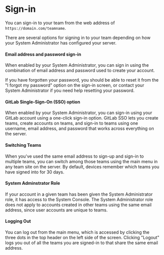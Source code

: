 # Sign-in

You can sign-in to your team from the web address of `https://domain.com/teamname`. 

There are several options for signing in to your team depending on how your System Administrator has configured your server. 

#### Email address and password sign-in

When enabled by your System Administrator, you can sign in using the combination of email address and password used to create your account. 

If you have forgotten your password, you should be able to reset it from the "I forgot my password" option on the sign-in screen, or contact your System Administrator if you need help resetting your password. 

#### GitLab Single-Sign-On (SSO) option 

When enabled by your System Administrator, you can sign-in using your GitLab account using a one-click sign-in option. GitLab SSO lets you create teams, create accounts on teams, and sign-in to teams using one username, email address, and password that works across everything on the server. 

#### Switching Teams

When you've used the same email address to sign-up and sign-in to multiple teams, you can switch among those teams using the main menu in any team site on the server. By default, devices remember which teams you have signed into for 30 days.

#### System Adminstrator Role

If your account in a given team has been given the System Administrator role, it has access to the System Console. The System Administrator role does not apply to accounts created in other teams using the same email address, since user accounts are unique to teams.

#### Logging Out

You can log out from the main menu, which is accessed by clicking the three dots in the top header on the left side of the screen. Clicking "Logout" logs you out of all the teams you are signed-in to that share the same email address.

